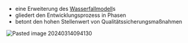 - eine Erweiterung des [Wasserfallmodell](Wasserfallmodell.md)s
- gliedert den Entwicklungsprozess in Phasen
- betont den hohen Stellenwert von Qualitätssicherungsmaßnahmen

![Pasted image 20240314094130](Screenshots/Pasted%20image%2020240314094130.png)